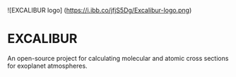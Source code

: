 ![EXCALIBUR logo]
(https://i.ibb.co/jfjS5Dg/Excalibur-logo.png)

# EXCALIBUR

An open-source project for calculating molecular and atomic cross sections for exoplanet atmospheres.
